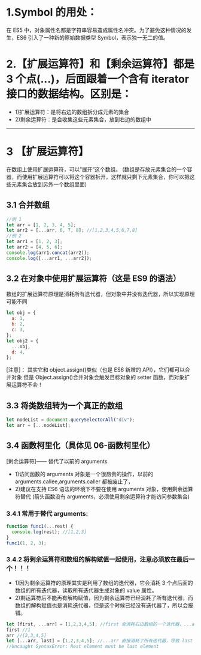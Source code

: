 # 1.Symbol 的用处：

在 ES5 中，对象属性名都是字符串容易造成属性名冲突。为了避免这种情况的发生，ES6 引入了一种新的原始数据类型 Symbol，表示独一无二的值。

# 2.【扩展运算符】和【剩余运算符】都是 3 个点(...)，后面跟着一个含有 iterator 接口的数据结构。区别是：

- 1)扩展运算符：是将右边的数组拆分成元素的集合
- 2)剩余运算符：是会收集这些元素集合，放到右边的数组中

---

# 3 【扩展运算符】

在数组上使用扩展运算符，可以“展开”这个数组。
(数组是存放元素集合的一个容器，而使用扩展运算符可以将这个容器拆开，这样就只剩下元素集合，你可以把这些元素集合放到另外一个数组里面)

## 3.1 合并数组

```js
//例 1
let arr = [1, 2, 3, 4, 5];
let arr2 = [...arr, 6, 7, 8]; //[1,2,3,4,5,6,7,8]
//例 2
let arr1 = [1, 2, 3];
let arr2 = [4, 5, 6];
console.log(arr1.concat(arr2));
console.log([...arr1, ...arr2]);
```

## 3.2 在对象中使用扩展运算符（这是 ES9 的语法）

数组的扩展运算符原理是消耗所有迭代器，但对象中并没有迭代器，所以实现原理可能不同

```js
let obj = {
  a: 1,
  b: 2,
  c: 3,
};
let obj2 = {
  ...obj,
  d: 4,
};
```

[注意]：
其实它和 object.assign()类似（也是 ES6 新增的 API），它们都可以合并对象
但是 Object.assign()合并对象会触发目标对象的 setter 函数，而对象扩展运算符不会！

## 3.3 将类数组转为一个真正的数组

```js
let nodeList = document.querySelectorAll("div");
let arr = [...nodeList];
```

## 3.4 函数柯里化（具体见 06-函数柯里化）

[剩余运算符]—— 替代了以前的 arguments

- 1)访问函数的 arguments 对象是一个很昂贵的操作，以前的 arguments.callee,arguments.caller 都被废止了，
- 2)建议在支持 ES6 语法的环境下不要在使用 arguments 对象，使用剩余运算符替代
  (箭头函数没有 arguments，必须使用剩余运算符才能访问参数集合)

### 3.4.1 常用于替代 arguments:

```js
function func1(...rest) {
  console.log(rest); //[1,2,3]
}
func1(1, 2, 3);
```

### 3.4.2 将剩余运算符和数组的解构赋值一起使用，注意必须放在最后一个！！！

- 1)因为剩余运算符的原理其实是利用了数组的迭代器，它会消耗 3 个点后面的数组的所有迭代器，读取所有迭代器生成对象的 value 属性。
- 2)剩运算符后不能再有解构赋值，因为剩余运算符已经消耗了所有迭代器，而数组的解构赋值也是消耗迭代器，但是这个时候已经没有迭代器了，所以会报错。

```js
let [first, ...arr] = [1,2,3,4,5]; //first 会消耗右边数组的一个迭代器，...arr 会消耗剩余所有的迭代器
first //1
arr //[2,3,4,5]
let [...arr, last] = [1,2,3,4,5]; //...arr 直接消耗了所有迭代器，导致 last 没有迭代器可供消耗了，所以会报错
//Uncaught SyntaxError: Rest element must be last element
```
